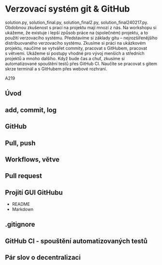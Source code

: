 Verzovací systém git & GitHub
=============================

solution.py, solution_final.py, solution_final2.py, solution_final240217.py.
Obdobnou zkušenost s prací na projektu mají mnozí z nás. Na workshopu si ukážeme,
že existuje i lepší způsob práce na (společném) projektu, a to použití verzovacího systému.
Představíme si základy gitu – nejrozšířenějšího distribuovaného verzovacího
systému. Zkusíme si práci na ukázkovém projektu, naučíme se vytvářet commity,
pracovat s GitHubem, pracovat s větvemi. Ukážeme si postupy vhodné pro vývoj
menších a středních projektů a mnoho dalšího. Když bude čas a chuť, zkusíme
si automatizované spouštění testů přes GitHub CI. Naučíte se pracovat s gitem
skrze terminál a s GitHubem přes webové rozhraní.

A219

## Úvod

## add, commit, log

## GitHub

## Pull, push

## Workflows, větve

## Pull request

## Projití GUI GitHubu

* README
* Markdown

## .gitignore

## GitHub CI - spouštění automatizovaných testů

## Pár slov o decentralizaci
